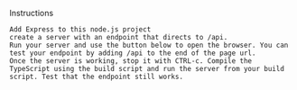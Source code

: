 Instructions

    Add Express to this node.js project
    create a server with an endpoint that directs to /api.
    Run your server and use the button below to open the browser. You can test your endpoint by adding /api to the end of the page url.
    Once the server is working, stop it with CTRL-c. Compile the TypeScript using the build script and run the server from your build script. Test that the endpoint still works.

